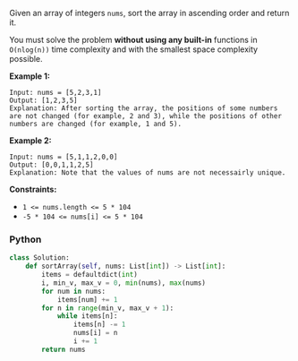 Given an array of integers  `nums`, sort the array in ascending order and return it.

You must solve the problem  **without using any built-in**  functions in  `O(nlog(n))`  time complexity and with the
smallest space complexity possible.

**Example 1:**

```
Input: nums = [5,2,3,1]
Output: [1,2,3,5]
Explanation: After sorting the array, the positions of some numbers are not changed (for example, 2 and 3), while the positions of other numbers are changed (for example, 1 and 5).
```

**Example 2:**

```
Input: nums = [5,1,1,2,0,0]
Output: [0,0,1,1,2,5]
Explanation: Note that the values of nums are not necessairly unique.
```

**Constraints:**

- `1 <= nums.length <= 5 * 104`
- `-5 * 104 <= nums[i] <= 5 * 104`

### Python

```python
class Solution:
    def sortArray(self, nums: List[int]) -> List[int]:
        items = defaultdict(int)
        i, min_v, max_v = 0, min(nums), max(nums)
        for num in nums:
            items[num] += 1
        for n in range(min_v, max_v + 1):
            while items[n]:
                items[n] -= 1
                nums[i] = n
                i += 1
        return nums
```
